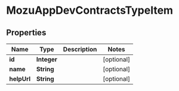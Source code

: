
# MozuAppDevContractsTypeItem

## Properties
Name | Type | Description | Notes
------------ | ------------- | ------------- | -------------
**id** | **Integer** |  |  [optional]
**name** | **String** |  |  [optional]
**helpUrl** | **String** |  |  [optional]



